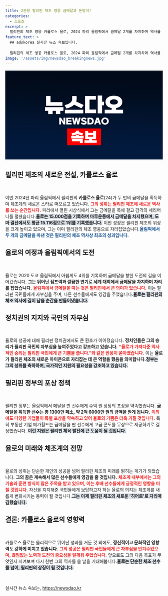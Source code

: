 ```yaml
---
title: 2관왕 필리핀 체조 영웅 금메달과 돈방석!
categories:
  - 스포츠
excerpt: >
  필리핀의 체조 영웅 카를로스 율로, 2024 파리 올림픽에서 금메달 2개를 차지하며 역사를 썼다! 역대 첫 올림픽 2관왕으로 기록된 율로의 감격과 함께, 필리핀 정부 및 기업들이 제공할 엄청난 포상도 주목받고 있다. 클릭해서 자세한 이야기를 알아보세요!
feature_text: >
  ## adskorea 실시간 뉴스 속보입니다.

  필리핀의 체조 영웅 카를로스 율로, 2024 파리 올림픽에서 금메달 2개를 차지하며 역사를 썼다! 역대 첫 올림픽 2관왕으로 기록된 율로의 감격과 함께, 필리핀 정부 및 기업들이 제공할 엄청난 포상도 주목받고 있다. 클릭해서 자세한 이야기를 알아보세요!
image: '/assets/img/newsdao_breakingnews.jpg'
---
```


<p><img src="/assets/img/newsdao_breakingnews.jpg" alt="adskorea 속보" /></p>

<h2 data-ke-size="size26">필리핀 체조의 새로운 전설, 카를로스 율로</h2>

<p data-ke-size="size16">&nbsp;</p>

<p>이번 2024년 파리 올림픽에서 필리핀의 <b>카를로스 율로</b>(24)가 두 번의 금메달을 획득하며 체조계의 새로운 스타로 떠오르고 있습니다. <b><span style="color: #ee2323;">그의 성취는 필리핀 체조에 새로운 역사를 쓰는 순간입니다.</span></b> 파리에서 열린 시상식에서 그는 금메달을 목에 걸고 감격의 세리머니를 펼쳤습니다.<b><span style="background-color: #21538527;">율로는 15.000점을 기록하며 마루운동에서 금메달을 차지했으며, 도마 결선에서도 평균 15.116점으로 1위를 기록했습니다.</span></b> 이번 성장은 필리핀 체조의 위상을 크게 높이고 있으며, 그는 이미 필리핀의 체조 영웅으로 자리잡았습니다.<b><span style="color: #1a5490;">올림픽에서 두 개의 금메달을 따낸 것은 필리핀의 체조 역사상 최초의 성과입니다.</span></b></p>

<h2 data-ke-size="size26">율로의 여정과 올림픽에서의 도전</h2>

<p data-ke-size="size16">&nbsp;</p>

<p>율로는 2020 도쿄 올림픽에서 아쉽게도 4위를 기록하며 금메달을 향한 도전의 길을 이어갔습니다. <b>그는 뛰어난 점프력과 깔끔한 연기로 세계 대회에서 금메달을 차지하며 자리를 잡았습니다.</b> <b><span style="color: #ee2323;">올림픽에서 금메달을 따는 것은 필리핀에서 큰 의미가 있습니다.</span></b> 이는 필리핀 국민들에게 자부심을 주며, 다른 선수들에게도 영감을 주었습니다.<b><span style="background-color: #21538527;">율로는 필리핀의 체조 역사에 길이 남을 순간을 만들어냈습니다.</span></b> </p>

<h2 data-ke-size="size26">정치권의 지지와 국민의 자부심</h2>

<p data-ke-size="size16">&nbsp;</p>

<p>율로의 성공에 대해 필리핀 정치권에서도 큰 환호가 이어졌습니다. <b>정치인들은 그의 승리가 필리핀 국민의 자부심을 높여주었다고 강조하고 있습니다.</b> <b><span style="color: #ee2323;">“율로가 가져다준 역사적인 승리는 필리핀 국민에게 큰 기쁨을 줍니다.”와 같은 반응이 쏟아졌습니다.</span></b> 이는 <b>율로가 필리핀 체조의 새로운 아이콘으로 자리잡는 데 큰 역할을 했음을 의미합니다.</b><b><span style="background-color: #21538527;">정부는 그의 성취를 축하하며, 국가적인 지원의 필요성을 강조하고 있습니다.</span></b></p>

<h2 data-ke-size="size26">필리핀 정부의 포상 정책</h2>

<p data-ke-size="size16">&nbsp;</p>

<p>필리핀 정부는 올림픽에서 메달을 딴 선수에게 수억 원 상당의 포상을 약속했습니다. <b>금메달을 획득한 선수는 총 1300만 페소, 약 2억 6000만 원의 금액을 받게 됩니다.</b> <b><span style="color: #ee2323;">이외에도 다양한 기업들이 특별 포상을 약속하고 있어 율로의 기쁨은 더욱 커질 것입니다.</span></b> 특히 부동산 기업 메가월드는 금메달을 딴 선수에게 고급 콘도를 무상으로 제공하기로 결정했습니다. <b><span style="background-color: #21538527;">이런 지원은 필리핀 체육 발전에 큰 도움이 될 것입니다.</span></b></p>

<h2 data-ke-size="size26">율로의 미래와 체조계의 전망</h2>

<p data-ke-size="size16">&nbsp;</p>

<p>율로의 성취는 단순한 개인의 성공을 넘어 필리핀 체조의 미래를 밝히는 계기가 되었습니다. <b>그의 꿈은 계속해서 많은 선수들에게 영감을 줄 것입니다.</b> <b><span style="color: #ee2323;">체조계 내부에서는 그의 기술과 훈련 방식이 많은 주목을 받고 있으며, 이는 후배 선수들에게 긍정적인 영향을 미칠 것입니다.</span></b> 자신을 지지해준 국민들에게 보답하고자 하는 율로의 의지는 체조계를 새롭게 변화시키는 동력이 될 것입니다.<b><span style="background-color: #21538527;">그는 이제 필리핀 체조의 새로운 '히어로'로 자리매김했습니다.</span></b></p>

<h2 data-ke-size="size26">결론: 카를로스 율로의 영향력</h2>

<p data-ke-size="size16">&nbsp;</p>

<p>카를로스 율로는 물리적으로 뛰어난 성과를 거둔 것 외에도, <b>정신적이고 문화적인 영향력도 강하게 미치고 있습니다.</b> <b><span style="color: #ee2323;">그의 성공은 필리핀 국민들에게 큰 자부심을 안겨주었으며, 끊임없는 노력과 도전의 중요성을 일깨워 주었습니다.</span></b> 앞으로도 그의 다음 목표가 무엇인지 지켜보며 다시 한번 그의 역사를 쓸 날을 기대해봅니다.<b><span style="background-color: #21538527;">율로는 단순한 체조 선수를 넘어, 필리핀의 상징이 될 것입니다.</span></b></p>

<p data-ke-size="size16">&nbsp;</p>
실시간 뉴스 속보는, <a href="https://newsdao.kr" rel="dofollow">https://newsdao.kr</a>


